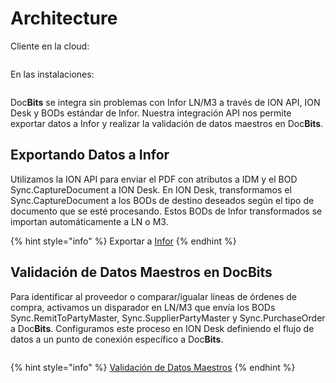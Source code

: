 # Architecture

Cliente en la cloud:

<figure><img src="../.gitbook/assets/architecture1.avif" alt=""><figcaption></figcaption></figure>

En las instalaciones:

<figure><img src="../.gitbook/assets/architecture2.avif" alt=""><figcaption></figcaption></figure>

Doc**Bits** se integra sin problemas con Infor LN/M3 a través de ION API, ION Desk y BODs estándar de Infor. Nuestra integración API nos permite exportar datos a Infor y realizar la validación de datos maestros en Doc**Bits**.

## Exportando Datos a Infor

Utilizamos la ION API para enviar el PDF con atributos a IDM y el BOD Sync.CaptureDocument a ION Desk. En ION Desk, transformamos el Sync.CaptureDocument a los BODs de destino deseados según el tipo de documento que se esté procesando. Estos BODs de Infor transformados se importan automáticamente a LN o M3.

{% hint style="info" %}
Exportar a [Infor](../setup/exporting-in-docbits/exporting-to-infor/)
{% endhint %}

## Validación de Datos Maestros en DocBits

Para identificar al proveedor o comparar/igualar líneas de órdenes de compra, activamos un disparador en LN/M3 que envía los BODs Sync.RemitToPartyMaster, Sync.SupplierPartyMaster y Sync.PurchaseOrder a Doc**Bits**. Configuramos este proceso en ION Desk definiendo el flujo de datos a un punto de conexión específico a Doc**Bits**.

<figure><img src="../.gitbook/assets/architecture3.avif" alt=""><figcaption></figcaption></figure>

{% hint style="info" %}
[Validación de Datos Maestros](../setup/importing-customer-master-data/)
{% endhint %}
